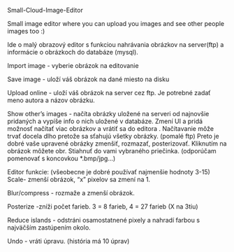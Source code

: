 
Small-Cloud-Image-Editor

Small image editor where you can upload you images and see other people images too :)

Ide o malý obrazový editor s funkciou nahrávania obrázkov na server(ftp) a informácie o obrázkoch do databáze (mysql).

Import image - vyberie obrázok na editovanie

Save image - uloží váš obrázok na dané miesto na disku

Upload online - uloží váš obrázok na server cez ftp. Je potrebné zadať meno autora a názov obrázku.

Show other’s images - načíta obrázky uložené na serveri od najnovšie pridaných a vypíše info o nich uložené v databáze. Zmení UI a pridá možnosť načítať viac obrázkov a vrátiť sa do editora . Načítavanie môže trvať docela dlho pretože sa sťahujú všetky obrázky. (pomalé ftp) Preto je dobré vaše upravené obrázky zmenšiť, rozmazať, posterizovať. Kliknutím na obrázok môžete obr. Stiahnuť do vami vybraného priečinka. (odporúčam pomenovať s koncovkou *.bmp/jpg...)

Editor funkcie: (všeobecne je dobré používať najmenšie hodnoty 3-15) Scale- zmenší obrázok, “x” pixelov sa zmení na 1.

Blur/compress - rozmaže a zmenší obrázok.

Posterize -zníži počet farieb. 3 = 8 farieb, 4 = 27 farieb (X na 3tiu)

Reduce islands - odstráni osamostatnené pixely a nahradí farbou s najväčším zastúpením okolo.

Undo - vráti úpravu. (história má 10 úprav)
